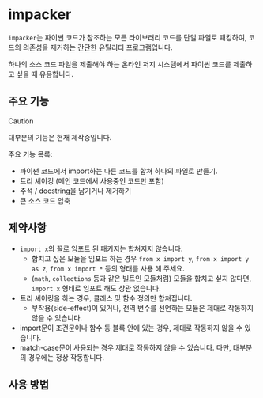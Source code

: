 # impacker

`impacker`는 파이썬 코드가 참조하는 모든 라이브러리 코드를 단일 파일로 패킹하여, 코드의 의존성을 제거하는 간단한 유틸리티 프로그램입니다.

하나의 소스 코드 파일을 제출해야 하는 온라인 저지 시스템에서 파이썬 코드를 제출하고 싶을 때 유용합니다.

## 주요 기능

> [!CAUTION]
> 대부분의 기능은 현재 제작중입니다.

주요 기능 목록:

- 파이썬 코드에서 import하는 다른 코드를 합쳐 하나의 파일로 만들기.
- 트리 셰이킹 (메인 코드에서 사용중인 코드만 포함)
- 주석 / docstring을 남기거나 제거하기
- 큰 소스 코드 압축

## 제약사항

- `import x`의 꼴로 임포트 된 패키지는 합쳐지지 않습니다.
  - 합치고 싶은 모듈을 임포트 하는 경우 `from x import y`, `from x import y as z`, `from x import *` 등의 형태를 사용 해 주세요.
  - (`math`, `collections` 등과 같은 빌트인 모듈처럼) 모듈을 합치고 싶지 않다면, `import x` 형태로 임포트 해도 상관 없습니다.
- 트리 셰이킹을 하는 경우, 클래스 및 함수 정의만 합쳐집니다.
  - 부작용(side-effect)이 있거나, 전역 변수를 선언하는 모듈은 제대로 작동하지 않을 수 있습니다.
- import문이 조건문이나 함수 등 블록 안에 있는 경우, 제대로 작동하지 않을 수 있습니다.
- match-case문이 사용되는 경우 제대로 작동하지 않을 수 있습니다. 다만, 대부분의 경우에는 정상 작동합니다.

## 사용 방법
